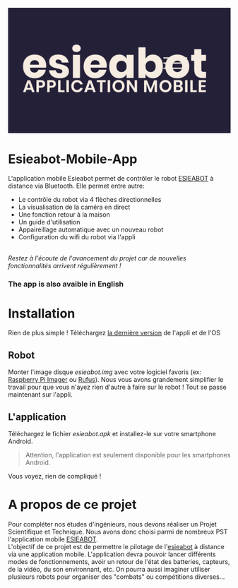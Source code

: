 ![Esieabot](https://github.com/PST-Esieabot/Esieabot-Mobile-App/blob/main/Img/esieabot_application_mobile.png)

# Esieabot-Mobile-App
L'application mobile Esieabot permet de contrôler le robot [ESIEABOT](https://esieabot.esiea.fr/) à distance via Bluetooth.
Elle permet entre autre:
- Le contrôle du robot via 4 flèches directionnelles
- La visualisation de la caméra en direct
- Une fonction retour à la maison
- Un guide d'utilisation
- Appaireillage automatique avec un nouveau robot
- Configuration du wifi du robot via l'appli

<br/>*Restez à l'écoute de l'avancement du projet car de nouvelles fonctionnalités arrivent régulièrement !*

### The app is also avaible in English

# Installation
Rien de plus simple ! Téléchargez [la dernière version](https://github.com/PST-Esieabot/Esieabot-Mobile-App/releases/tag/v1.3) de l'appli et de l'OS

## Robot
Monter l'image disque *esieabot.img* avec votre logiciel favoris (ex: [Raspberry Pi Imager](https://www.raspberrypi.com/software/) ou [Rufus](https://rufus.ie/fr/)).
Nous vous avons grandement simplifier le travail pour que vous n'ayez rien d'autre à faire sur le robot ! Tout se passe maintenant sur l'appli.

## L'application
Téléchargez le fichier *esieabot.apk* et installez-le sur votre smartphone Android.
>Attention, l'application est seulement disponible pour les smartphones Android.

Vous voyez, rien de compliqué !

# A propos de ce projet
Pour compléter nos études d'ingénieurs, nous devons réaliser un Projet Scientifique et Technique. Nous avons donc choisi parmi de nombreux PST l'application mobile [ESIEABOT](https://esieabot.esiea.fr/).
<br/>L'objectif de ce projet est de permettre le pilotage de l'[esieabot](https://esieabot.esiea.fr/) à distance via une application mobile. L'application devra pouvoir lancer différents modes de fonctionnements, avoir un retour de l'état des batteries, capteurs, de la vidéo, du son environnant, etc. On pourra aussi imaginer utiliser plusieurs robots pour organiser des "combats" ou compétitions diverses...
